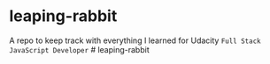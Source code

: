 # leaping-rabbit
A repo to keep track with everything I learned for Udacity `Full Stack JavaScript Developer`
#   l e a p i n g - r a b b i t  
 